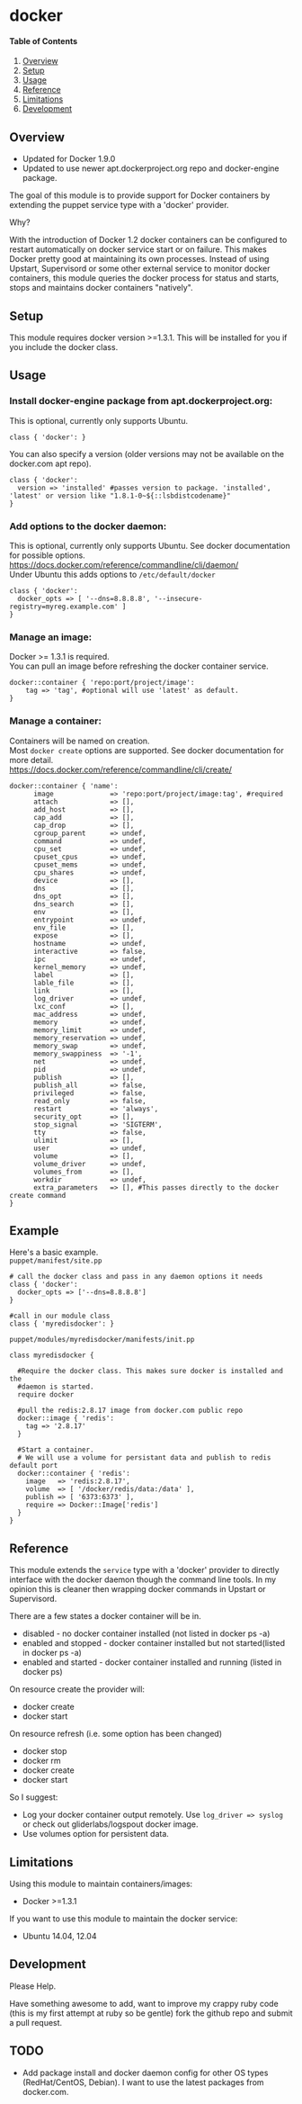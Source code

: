 # docker

#### Table of Contents

1. [Overview](#overview)
2. [Setup](#setup)
3. [Usage](#usage)
4. [Reference](#reference)
5. [Limitations](#limitations)
6. [Development](#development)

## Overview
* Updated for Docker 1.9.0
* Updated to use newer apt.dockerproject.org repo and docker-engine package.

The goal of this module is to provide support for Docker containers by extending
the puppet service type with a 'docker' provider.

Why?  

With the introduction of Docker 1.2 docker containers can be configured to restart automatically on docker service start or on failure. This makes Docker pretty good at maintaining its own processes. Instead of using Upstart, Supervisord or some other external service to monitor docker containers, this module queries the docker process for status and starts, stops and maintains docker containers "natively".  

## Setup

This module requires docker version >=1.3.1. This will be installed for you if you
include the docker class.

## Usage
### Install docker-engine package from apt.dockerproject.org:
This is optional, currently only supports Ubuntu.
```
class { 'docker': }
```

You can also specify a version (older versions may not be available on the docker.com apt repo).
```
class { 'docker':
  version => 'installed' #passes version to package. 'installed', 'latest' or version like "1.8.1-0~${::lsbdistcodename}"
}
```

### Add options to the docker daemon:
This is optional, currently only supports Ubuntu.
See docker documentation for possible options.
https://docs.docker.com/reference/commandline/cli/daemon/  
Under Ubuntu this adds options to `/etc/default/docker`
```
class { 'docker':
  docker_opts => [ '--dns=8.8.8.8', '--insecure-registry=myreg.example.com' ]
}
```

### Manage an image:
Docker >= 1.3.1 is required.  
You can pull an image before refreshing the docker container service.  
```
docker::container { 'repo:port/project/image':
    tag => 'tag', #optional will use 'latest' as default.
}
```

### Manage a container:
Containers will be named on creation.  
Most `docker create` options are supported. See docker documentation for more detail.  
https://docs.docker.com/reference/commandline/cli/create/
```
docker::container { 'name':
      image              => 'repo:port/project/image:tag', #required
      attach             => [],
      add_host           => [],
      cap_add            => [],
      cap_drop           => [],
      cgroup_parent      => undef,
      command            => undef,
      cpu_set            => undef,
      cpuset_cpus        => undef,
      cpuset_mems        => undef,
      cpu_shares         => undef,
      device             => [],
      dns                => [],
      dns_opt            => [],
      dns_search         => [],
      env                => [],
      entrypoint         => undef,
      env_file           => [],
      expose             => [],
      hostname           => undef,
      interactive        => false,
      ipc                => undef,
      kernel_memory      => undef,
      label              => [],
      lable_file         => [],
      link               => [],
      log_driver         => undef,
      lxc_conf           => [],
      mac_address        => undef,
      memory             => undef,
      memory_limit       => undef,
      memory_reservation => undef,
      memory_swap        => undef,
      memory_swappiness  => '-1',
      net                => undef,
      pid                => undef,
      publish            => [],
      publish_all        => false,
      privileged         => false,
      read_only          => false,
      restart            => 'always',
      security_opt       => [],
      stop_signal        => 'SIGTERM',
      tty                => false,
      ulimit             => [],
      user               => undef,
      volume             => [],
      volume_driver      => undef,
      volumes_from       => [],
      workdir            => undef,
      extra_parameters   => [], #This passes directly to the docker create command
}
```

## Example
Here's a basic example.  
`puppet/manifest/site.pp`
```
# call the docker class and pass in any daemon options it needs
class { 'docker':
  docker_opts => ['--dns=8.8.8.8']
}

#call in our module class
class { 'myredisdocker': }
```
`puppet/modules/myredisdocker/manifests/init.pp`
```
class myredisdocker {

  #Require the docker class. This makes sure docker is installed and the
  #daemon is started.
  require docker

  #pull the redis:2.8.17 image from docker.com public repo
  docker::image { 'redis':
    tag => '2.8.17'
  }

  #Start a container.
  # We will use a volume for persistant data and publish to redis default port
  docker::container { 'redis':
    image   => 'redis:2.8.17',
    volume  => [ '/docker/redis/data:/data' ],
    publish => [ '6373:6373' ],
    require => Docker::Image['redis']
  }
}
```

## Reference

This module extends the `service` type with a 'docker' provider to directly interface with the docker daemon though the command line tools. In my opinion this is cleaner then wrapping docker commands in Upstart or Supervisord.

There are a few states a docker container will be in.
  * disabled - no docker container installed (not listed in docker ps -a)
  * enabled and stopped - docker container installed but not started(listed in docker ps -a)
  * enabled and started - docker container installed and running (listed in docker ps)

On resource create the provider will:
  * docker create
  * docker start

On resource refresh (i.e. some option has been changed)
  * docker stop
  * docker rm
  * docker create
  * docker start

So I suggest:
  * Log your docker container output remotely. Use `log_driver => syslog` or check out gliderlabs/logspout docker image.
  * Use volumes option for persistent data.

## Limitations

Using this module to maintain containers/images:
 * Docker >=1.3.1

If you want to use this module to maintain the docker service:
 * Ubuntu 14.04, 12.04

## Development
Please Help.

Have something awesome to add, want to improve my crappy ruby code (this is my
 first attempt at ruby so be gentle) fork the github repo and submit a pull request.

## TODO
  * Add package install and docker daemon config for other OS types (RedHat/CentOS, Debian). I want to use the latest packages from docker.com.
